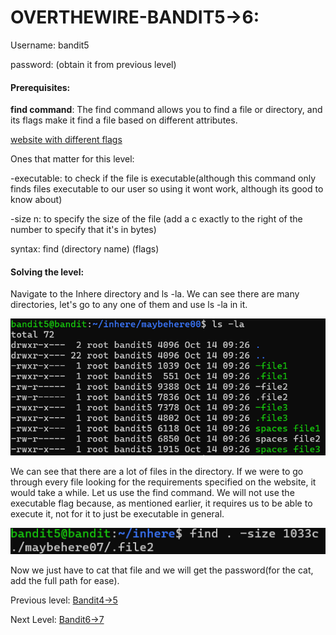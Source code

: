 # OVERTHEWIRE-BANDIT5->6:















Username: bandit5









password: <Redacted>(obtain it from previous level)







#### Prerequisites:





**find command**: The find command allows you to find a file or directory, and its flags make it find a file based on different attributes.



[website with different flags](https://man7.org/linux/man-pages/man1/find.1.html)



Ones that matter for this level:



-executable: to check if the file is executable(although this command only finds files executable to our user so using it wont work, although its good to know about)



-size n: to specify the size of the file (add a c exactly to the right of the number to specify that it's in bytes)



syntax: find (directory name) (flags)



#### Solving the level: 





Navigate to the Inhere directory and ls -la. We can see there are many directories, let's go to any one of them and use ls -la in it. 







![Image couldn't load](images/Screenshot-Bandit5-1.png)







We can see that there are a lot of files in the directory. If we were to go through every file looking for the requirements specified on the website, it would take a while. Let us use the find command. We will not use the executable flag because, as mentioned earlier, it requires us to be able to execute it, not for it to just be executable in general.

![Image couldn't load](images/Screenshot-Bandit5-2.png)





Now we just have to cat that file and we will get the password(for the cat, add the full path for ease).



Previous level: [Bandit4->5](../Bandit4/writeup.md.md)







Next Level: [Bandit6->7](../Bandit6/writeup.md.md)

